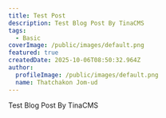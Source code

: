 ```yaml
---
title: Test Post
description: Test Blog Post By TinaCMS
tags:
  - Basic
coverImage: /public/images/default.png
featured: true
createdDate: 2025-10-06T08:50:32.964Z
author:
  profileImage: /public/images/default.png
  name: Thatchakon Jom-ud
---
```


Test Blog Post By TinaCMS
